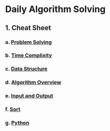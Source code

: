 # Daily Algorithm Solving

## 1. Cheat Sheet

### a. [Problem Solving](./cheatsheet/problem_solving.md)

### b. [Time Complixity](./cheatsheet/time_complixity.md)

### c. [Data Structure](./cheatsheet/datastructure.md)

### d. [Algorithm Overview](./cheatsheet/algo.md)

### e. [Input and Output](./cheatsheet/input_output.md)

### f. [Sort](./cheatsheet/sort.md)

### g. [Python](./cheatsheet/python.md)

